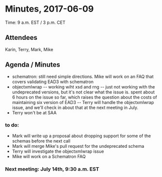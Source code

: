 # Minutes, 2017-06-09
Time: 9 a.m. EST / 3 p.m. CET

## Attendees
Karin, Terry, Mark, Mike

## Agenda / Minutes

- schematron: still need simple directions.  Mike will work on an FAQ that covers validating EAD3 with schematron
- objectxmlwrap
-- working wiht xsd and rng
-- just not working with the undeprecated versions, but it's not clear what the issue is. spent about 6 hours on the issue so far, which raises the question about the costs of maintaining six version of EAD3
-- Terry will handle the objectxmlwrap issue, and we'll check in about that at the next meeting in July.
- Terry won't be at SAA

### to do:
- Mark will write up a proposal about dropping support for some of the schemas before the next call
- Mark will merge Mike's pull request for the undeprecated schema
- Terry will investigate the objectxmlwrap issue
- Mike will work on a Schematron FAQ

### Next meeting:  July 14th, 9:30 a.m. EST